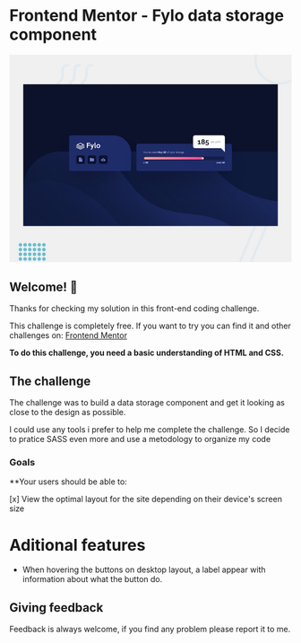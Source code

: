 # Frontend Mentor - Fylo data storage component

![Design preview for the Fylo data storage component coding challenge](./design/desktop-preview.jpg)

## Welcome! 👋

Thanks for checking my solution in this front-end coding challenge.

This challenge is completely free. If you want to try you can find it and other challenges on: [Frontend Mentor](https://www.frontendmentor.io)

**To do this challenge, you need a basic understanding of HTML and CSS.**

## The challenge

The challenge was to build a data storage component and get it looking as close to the design as possible.

I could use any tools i prefer to help me complete the challenge. So I decide to pratice SASS even more and use a metodology to organize my code

### Goals
**Your users should be able to:

[x] View the optimal layout for the site depending on their device's screen size

# Aditional features

- When hovering the buttons on desktop layout, a label appear with information about what the button do.

## Giving feedback

Feedback is always welcome, if you find any problem please report it to me.

